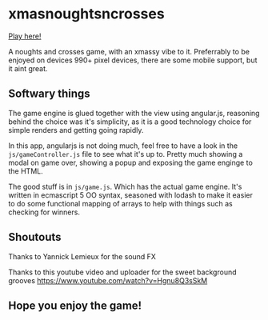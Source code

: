 # xmasnoughtsncrosses

[Play here!](http://eriknygren.github.io/xmasnoughtsncrosses/)

A noughts and crosses game, with an xmassy vibe to it. Preferrably to be enjoyed on devices  990+ pixel devices, there are some mobile support, but it aint great.

## Softwary things

The game engine is glued together with the view using angular.js, reasoning behind the choice was it's simplicity, as it is a good technology choice for simple renders and getting going rapidly.


In this app, angularjs is not doing much, feel free to have a look in the `js/gameController.js` file to see what it's up to. Pretty much showing a modal on game over, showing a popup and exposing the game enginge to the HTML.


The good stuff is in `js/game.js`. Which has the actual game engine. It's written in ecmascript 5 OO syntax, seasoned with lodash to make it easier to do some functional mapping of arrays to help with things such as checking for winners.


## Shoutouts

Thanks to Yannick Lemieux for the sound FX

Thanks to this youtube video and uploader for the sweet background grooves https://www.youtube.com/watch?v=Hgnu8Q3sSkM

## Hope you enjoy the game!